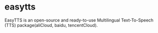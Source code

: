 # easytts
EasyTTS is an open-source and ready-to-use Multilingual Text-To-Speech (TTS) package(aliCloud, baidu, tencentCloud).
